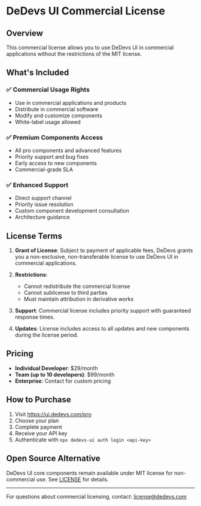 # DeDevs UI Commercial License

## Overview

This commercial license allows you to use DeDevs UI in commercial applications without the restrictions of the MIT license.

## What's Included

### ✅ Commercial Usage Rights

* Use in commercial applications and products
* Distribute in commercial software
* Modify and customize components
* White-label usage allowed

### ✅ Premium Components Access

* All pro components and advanced features
* Priority support and bug fixes
* Early access to new components
* Commercial-grade SLA

### ✅ Enhanced Support

* Direct support channel
* Priority issue resolution
* Custom component development consultation
* Architecture guidance

## License Terms

1. **Grant of License**: Subject to payment of applicable fees, DeDevs grants you a non-exclusive, non-transferable license to use DeDevs UI in commercial applications.

2. **Restrictions**:
   * Cannot redistribute the commercial license
   * Cannot sublicense to third parties
   * Must maintain attribution in derivative works

3. **Support**: Commercial license includes priority support with guaranteed response times.

4. **Updates**: License includes access to all updates and new components during the license period.

## Pricing

* **Individual Developer**: $29/month
* **Team (up to 10 developers)**: $99/month
* **Enterprise**: Contact for custom pricing

## How to Purchase

1. Visit <https://ui.dedevs.com/pro>
2. Choose your plan
3. Complete payment
4. Receive your API key
5. Authenticate with `npx dedevs-ui auth login <api-key>`

## Open Source Alternative

DeDevs UI core components remain available under MIT license for non-commercial use. See [LICENSE](./LICENSE) for details.

***

For questions about commercial licensing, contact: license@dedevs.com

